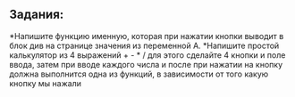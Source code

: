 ## Задания:
*Напишите функцию именную, которая при нажатии кнопки выводит в блок див на странице значения из переменной A.
*Напишите простой калькулятор из 4 выражений + - * / для этого сделайте 4 кнопки и поле ввода, затем при вводе каждого числа и после при нажатии на кнопку должна выполнится одна из функций, в зависимости от того какую кнопку мы нажали
